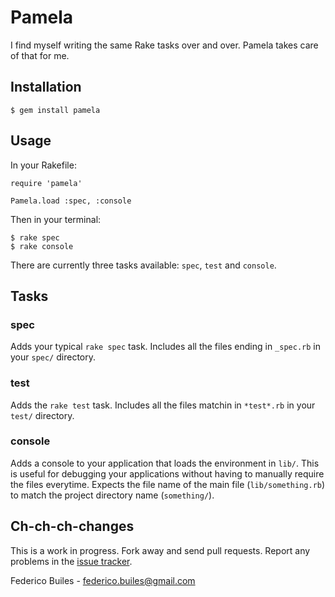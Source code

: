 # Pamela

I find myself writing the same Rake tasks over and over. Pamela takes care of that for me.

## Installation

    $ gem install pamela

## Usage

In your Rakefile:

    require 'pamela'

    Pamela.load :spec, :console

Then in your terminal:

    $ rake spec
    $ rake console

There are currently three tasks available: `spec`, `test` and `console`.

## Tasks

### spec

Adds your typical `rake spec` task. Includes all the files ending in `_spec.rb` in your `spec/`
directory.


### test

Adds the `rake test` task. Includes all the files matchin in `*test*.rb` in your `test/`
directory.

### console

Adds a console to your application that loads the environment in `lib/`. This is useful for
debugging your applications without having to manually require the files everytime. Expects the
file name of the main file (`lib/something.rb`) to match the project directory name (`something/`).

## Ch-ch-ch-changes

This is a work in progress. Fork away and send pull requests. Report any problems in the [issue
tracker](http://github.com/febuiles/pamela/issues).

Federico Builes - [federico.builes@gmail.com](federico.builes@gmail.com)


